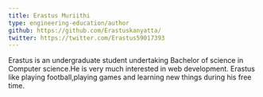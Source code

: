 ```yaml
---
title: Erastus Muriithi
type: engineering-education/author
github: https://github.com/Erastuskanyatta/ 
twitter: https://twitter.com/Erastus59017393
---
```


Erastus is an undergraduate student undertaking Bachelor of science in Computer science.He is very much interested in web development. Erastus like playing football,playing games and learning new things during his free time.